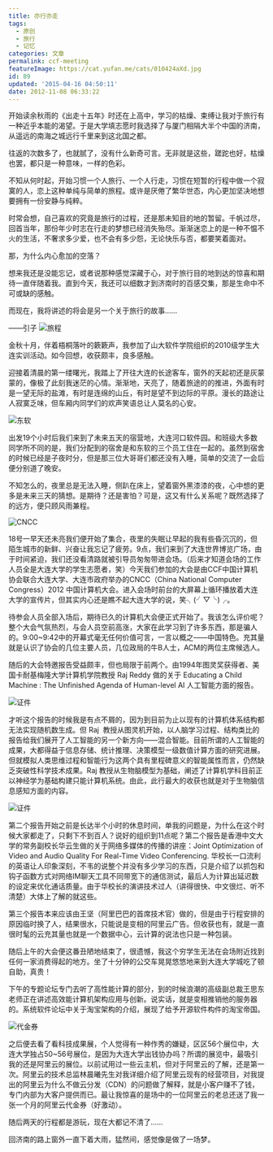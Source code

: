 ```yaml
---
title: 亦行亦走
tags:
  - 原创
  - 旅行
  - 记忆
categories: 文章
permalink: ccf-meeting
featureImage: https://cat.yufan.me/cats/010424aXd.jpg
id: 89
updated: '2015-04-16 04:50:11'
date: 2012-11-08 06:33:22
---
```


开始读余秋雨的《出走十五年》时还在上高中，学习的枯燥、束缚让我对于旅行有一种近乎本能的渴望。于是大学填志愿时我选择了与厦门相隔大半个中国的济南，从遥远的南海之城远行千里来到这北国之都。

往返的次数多了，也就腻了，没有什么新奇可言。无非就是这些，蹉跎也好，枯燥也罢，都只是一种意味，一样的色彩。

不知从何时起，开始习惯一个人旅行、一个人行走，习惯在短暂的行程中做一个寂寞的人，恋上这种单纯与简单的旅程。或许是厌倦了繁华世态，内心更加坚决地想要拥有一份安静与纯粹。

<!--more-->

时常会想，自己喜欢的究竟是旅行的过程，还是那未知目的地的暂留。千帆过尽，回首当年，那份年少时志在行走的梦想已经消失殆尽。渐渐迷恋上的是一种不愠不火的生活，不奢求多少爱，也不会有多少怨，无论快乐与否，都要笑着面对。

那，为什么内心愈加的空落？

想来我还是没能忘记，或者说那种感觉深藏于心，对于旅行目的地到达的惊喜和期待一直伴随着我。直到今天，我还可以细数才到济南时的百感交集，那是生命中不可或缺的感触。

而现在，我将讲述的将会是另一个关于旅行的故事……

——引子
![旅程](https://cat.yufan.me/cats/010429n1g.jpg)

金秋十月，伴着梧桐落叶的簌簌声，我参加了山大软件学院组织的2010级学生大连实训活动。如今回想，收获颇丰，良多感触。

迎接着清晨的第一缕曙光，我踏上了开往大连的长途客车，窗外的天起初还是灰蒙蒙的，像极了此刻我迷茫的心情。渐渐地，天亮了，随着旅途的的推进，外面有时是一望无际的盐滩，有时是连绵的山丘，有时是望不到边际的平原。漫长的路途让人寂寞乏味，但车厢内同学们的欢声笑语总让人莫名的心安。

![东软](https://cat.yufan.me/cats/0104300Fj.jpg)

出发19个小时后我们来到了未来五天的宿营地，大连河口软件园。和班级大多数同学所不同的是，我们分配到的宿舍是和东软的三个员工住在一起的。虽然到宿舍的时候已经是子夜时分，但是那三位大哥哥们都还没有入睡，简单的交流了一会后便分别道了晚安。

不知怎么的，夜里总是无法入睡，侧趴在床上，望着窗外黑漆漆的夜，心中想的更多是未来三天的猜想。是期待？还是害怕？可是，这又有什么关系呢？既然选择了的远方，便只顾风雨兼程。

![CNCC](https://cat.yufan.me/cats/010430kMU.jpg)

18号一早天还未亮我们便开始了集合，夜里的失眠让早起的我有些昏沉沉的，但陌生城市的新鲜、兴奋让我忘记了疲劳。9点，我们来到了大连世界博览广场，由于时间紧迫，我们还没看清路就被引导员匆匆带进会场。（后来才知道会场的工作人员全是大连大学的学生志愿者，笑）今天我们参加的大会是由CCF中国计算机协会联合大连大学、大连市政府举办的CNCC（China National Computer Congress）2012 中国计算机大会。进入会场时前台的大屏幕上循环播放着大连大学的宣传片，但其实内心还是瞧不起大连大学的说，笑╮(╯▽╰)╭。

待参会人员全部入场后，期待已久的计算机大会便正式开始了。我该怎么评价呢？整个大会气氛热烈，与会人员空前高涨，大家在此学习到了许多东西，那是骗人的。9:00~9:42中的开幕式毫无任何价值可言，一言以概之——中国特色。充其量就是认识了协会的几位主要人员，几位政局的牛B人士，ACM的两位主席候选人。

随后的大会特邀报告受益颇丰，但也局限于前两个。由1994年图灵奖获得者、美国卡耐基梅隆大学计算机学院教授 Raj Reddy 做的关于 Educating a Child Machine : The Unfinished Agenda of Human-level AI 人工智能方面的报告。

![证件](https://cat.yufan.me/cats/010435lG5.jpg)

才听这个报告的时候我是有点不屑的，因为到目前为止以现有的计算机体系结构都无法实现随机数生成。但 Raj  教授从图灵机开始，以人脑学习过程、结构类比的报告给我们展开了人工智能的另一个新方向——混合智能。目前所谓的人工智能的成果，大都得益于信息存储、统计推理、决策模型一级数值计算方面的研究进展。但就模拟人类思维过程和智能行为这两个具有里程碑意义的智能属性而言，仍然缺乏突破性科学技术成果。Raj 教授从生物脑模型为基础，阐述了计算机学科目前正以神经学为基础构建只能计算机系统。由此，此行最大的收获也就是对于生物脑信息感知方面的内容。

![证件](https://cat.yufan.me/cats/0104351QA.jpg)

第二个报告开始之前是长达半个小时的休息时间，单我的问题是，为什么在这个时候大家都走了，只剩下不到百人？说好的组织到11点呢？第二个报告是香港中文大学的常务副校长华云生做的关于网络多媒体的传播的讲座：Joint Optimization of Video and Audio Quality For Real-Time Video Conferencing. 华校长一口流利的英语让人印象深刻，不韦的说整个并没有多少学习的东西，只是介绍了以抓包和钩子函数方式对网络IM聊天工具不同带宽下的通信测试，最后人为计算出延迟数的设定来优化通话质量。由于华校长的演讲技术过人（讲得很快、中文很烂、听不清楚）大体上了解的就这些。

第三个报告本来应该由王坚（阿里巴巴的首席技术官）做的，但是由于行程安排的原因临时换了人，结果很水，只能说是变相的阿里云广告。但收获也有，就是一直很时髦的云充其量也就是一个数据中心，云计算的说法也只是一种包装。

随后上午的大会便这番丑陋地结束了，很遗憾，我这个穷学生无法在会场附近找到任何一家消费得起的地方。坐了十分钟的公交车晃晃悠悠地来到大连大学城吃了顿自助，真贵！

下午的专题论坛专门去听了高性能计算的部分，到的时候浪潮的高级副总裁王思东老师正在讲述高效能计算机架构应用与创新。说实话，就是变相推销他的服务器的。系统软件论坛中关于淘宝架构的介绍，展现了给予开源软件构件的淘宝帝国。

![代金券](https://cat.yufan.me/cats/010435w5s.jpg)

之后便去看了看科技成果展，个人觉得有一种作秀的嫌疑，区区56个展位中，大连大学独占50~56号展位，是因为大连大学出钱协办吗？所谓的展览中，最吸引我的还是阿里云的展位。以前试用过一些云主机，但对于阿里云的了解，还是第一次。阿里云的技术总监林晨曦先生对我详细介绍了阿里云现有的经营项目，对我提出的阿里云为什么不做云分发（CDN）的问题做了解释，就是小客户赚不了钱，专门内部为大客户提供而已。最让我惊喜的是场中的一位阿里云的老总还送了我一张一个月的阿里云代金券（好激动）。

随后两天的行程都是游玩，现在大都记不清了……

回济南的路上窗外一直下着大雨，猛然间，感觉像是做了一场梦。
